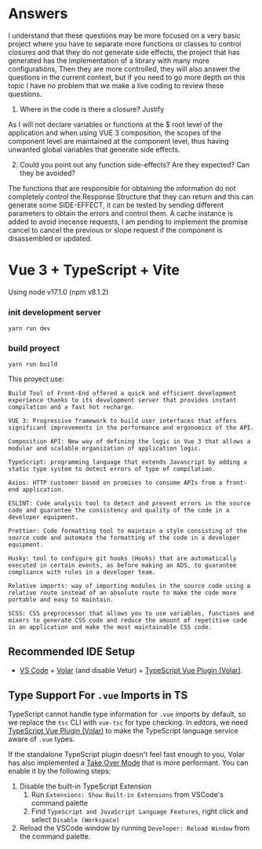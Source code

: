 # Answers

I understand that these questions may be more focused on a very basic project where you have to separate more functions or classes to control closures and that they do not generate side effects, the project that has generated has the implementation of a library with many more configurations, Then they are more controlled, they will also answer the questions in the current context, but if you need to go more depth on this topic I have no problem that we make a live coding to review these questions.

1. Where in the code is there a closure? Justify

As I will not declare variables or functions at the $ root level of the application and when using VUE 3 composition, the scopes of the component level are maintained at the component level, thus having unwanted global variables that generate side effects.

2. Could you point out any function side-effects? Are they expected? Can they be avoided?

The functions that are responsible for obtaining the information do not completely control the Response Structure that they can return and this can generate some SIDE-EFFECT, it can be tested by sending different parameters to obtain the errors and control them.
A cache instance is added to avoid inecense requests, I am pending to implement the promise cancel to cancel the previous or slope request if the component is disassembled or updated.

# Vue 3 + TypeScript + Vite

Using node v17.1.0 (npm v8.1.2)

### init development server

`yarn run dev`

### build proyect

`yarn run build`

This proyect use:

    Build Tool of Front-End offered a quick and efficient development experience thanks to its development server that provides instant compilation and a fast hot recharge.

    VUE 3: Progressive framework to build user interfaces that offers significant improvements in the performance and ergonomics of the API.

    Composition API: New way of defining the logic in Vue 3 that allows a modular and scalable organization of application logic.

    TypeScript: programming language that extends Javascript by adding a static type system to detect errors of type of compilation.

    Axios: HTTP customer based on promises to consume APIs from a front-end application.

    ESLINT: Code analysis tool to detect and prevent errors in the source code and guarantee the consistency and quality of the code in a developer equipment.

    Prettier: Code formatting tool to maintain a style consisting of the source code and automate the formatting of the code in a developer equipment.

    Husky: tool to configure git hooks (Hooks) that are automatically executed in certain events, as before making an ADS, to guarantee compliance with rules in a developer team.

    Relative imports: way of importing modules in the source code using a relative route instead of an absolute route to make the code more portable and easy to maintain.

    SCSS: CSS preprocessor that allows you to use variables, functions and mixers to generate CSS code and reduce the amount of repetitive code in an application and make the most maintainable CSS code.

## Recommended IDE Setup

- [VS Code](https://code.visualstudio.com/) + [Volar](https://marketplace.visualstudio.com/items?itemName=Vue.volar) (and disable Vetur) + [TypeScript Vue Plugin (Volar)](https://marketplace.visualstudio.com/items?itemName=Vue.vscode-typescript-vue-plugin).

## Type Support For `.vue` Imports in TS

TypeScript cannot handle type information for `.vue` imports by default, so we replace the `tsc` CLI with `vue-tsc` for type checking. In editors, we need [TypeScript Vue Plugin (Volar)](https://marketplace.visualstudio.com/items?itemName=Vue.vscode-typescript-vue-plugin) to make the TypeScript language service aware of `.vue` types.

If the standalone TypeScript plugin doesn't feel fast enough to you, Volar has also implemented a [Take Over Mode](https://github.com/johnsoncodehk/volar/discussions/471#discussioncomment-1361669) that is more performant. You can enable it by the following steps:

1. Disable the built-in TypeScript Extension
   1. Run `Extensions: Show Built-in Extensions` from VSCode's command palette
   2. Find `TypeScript and JavaScript Language Features`, right click and select `Disable (Workspace)`
2. Reload the VSCode window by running `Developer: Reload Window` from the command palette.
